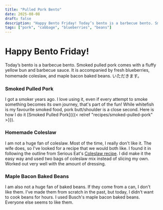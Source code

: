 ```yaml
---
title: "Pulled Pork Bento"
date: 2025-08-08
draft: false
description: "Happy Bento Friday! Today’s bento is a barbecue bento. Smoked pulled pork comes with a fluffy yellow bun and barbecue sauce. It is accompanied by fresh blueberries, homemade coleslaw, and maple bacon baked beans. いただきます。"
tags: ["pork", "cabbage", "blueberries", "beans"]
---
```



# Happy Bento Friday!

Today’s bento is a barbecue bento. Smoked pulled pork comes with a fluffy yellow bun and barbecue sauce. It is accompanied by fresh blueberries, homemade coleslaw, and maple bacon baked beans. いただきます。

### Smoked Pulled Pork
I got a smoker years ago. I love using it, even if every attempt to smoke something becomes its own journey, that's part of the fun! While whitefish is my favourite smoked food, pork butt/shoulder is a close second. Here is how I do it [Smoked Pulled Pork]({{< relref "recipes/smoked-pulled-pork" >}}).

### Homemade Coleslaw
I am not a huge fan of coleslaw. Most of the time, I really don't like it. The wife does, so I've looked for a recipe that we would both like. I found it in following the outline from Serious Eat's [Coleslaw recipe](https://www.seriouseats.com/creamy-cole-slaw). I did make it the easy way and used two bags of coleslaw mix instead of slicing my own. Worked out very well with the amount of dressing.

### Maple Bacon Baked Beans
I am also not a huge fan of baked beans. If they come from a can, I don't like them. I've made them from scratch in the past, but today, I didn't want to cook beans for hours. I used Busch's maple bacon baked beans. Everyone else seems to like them.



